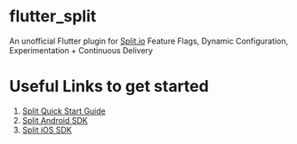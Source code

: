 # flutter_split
An unofficial Flutter plugin for [Split.io](https://www.split.io) Feature Flags, Dynamic Configuration, Experimentation + Continuous Delivery

# Useful Links to get started
1. [Split Quick Start Guide](https://help.split.io/hc/en-us/categories/360001538132-Getting-Started)
2. [Split Android SDK](https://help.split.io/hc/en-us/articles/360020343291-Android-SDK)
3. [Split iOS SDK](https://help.split.io/hc/en-us/articles/360020401491-iOS-SDK)
